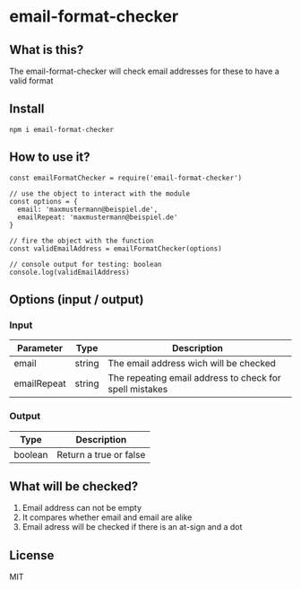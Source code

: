 # email-format-checker

## What is this?

The email-format-checker will check email addresses for these to have a valid format

## Install

```
npm i email-format-checker
```

## How to use it?

```
const emailFormatChecker = require('email-format-checker')

// use the object to interact with the module
const options = {
  email: 'maxmustermann@beispiel.de',
  emailRepeat: 'maxmustermann@beispiel.de'
}

// fire the object with the function
const validEmailAddress = emailFormatChecker(options)

// console output for testing: boolean
console.log(validEmailAddress)
```

## Options (input / output)

### Input

| Parameter   | Type   | Description                                             |
| ----------- | ------ | ------------------------------------------------------- |
| email       | string | The email address wich will be checked                  |
| emailRepeat | string | The repeating email address to check for spell mistakes |

### Output

| Type    | Description            |
| ------- | ---------------------- |
| boolean | Return a true or false |

## What will be checked?

1. Email address can not be empty
2. It compares whether email and email are alike
3. Email adress will be checked if there is an at-sign and a dot

## License

MIT
